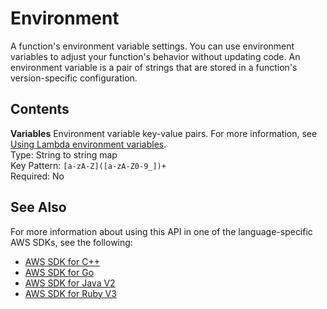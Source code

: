 # Environment<a name="API_Environment"></a>

A function's environment variable settings\. You can use environment variables to adjust your function's behavior without updating code\. An environment variable is a pair of strings that are stored in a function's version\-specific configuration\. 

## Contents<a name="API_Environment_Contents"></a>

 **Variables**   <a name="SSS-Type-Environment-Variables"></a>
Environment variable key\-value pairs\. For more information, see [Using Lambda environment variables](https://docs.aws.amazon.com/lambda/latest/dg/configuration-envvars.html)\.  
Type: String to string map  
Key Pattern: `[a-zA-Z]([a-zA-Z0-9_])+`   
Required: No

## See Also<a name="API_Environment_SeeAlso"></a>

For more information about using this API in one of the language\-specific AWS SDKs, see the following:
+  [AWS SDK for C\+\+](https://docs.aws.amazon.com/goto/SdkForCpp/lambda-2015-03-31/Environment) 
+  [AWS SDK for Go](https://docs.aws.amazon.com/goto/SdkForGoV1/lambda-2015-03-31/Environment) 
+  [AWS SDK for Java V2](https://docs.aws.amazon.com/goto/SdkForJavaV2/lambda-2015-03-31/Environment) 
+  [AWS SDK for Ruby V3](https://docs.aws.amazon.com/goto/SdkForRubyV3/lambda-2015-03-31/Environment) 